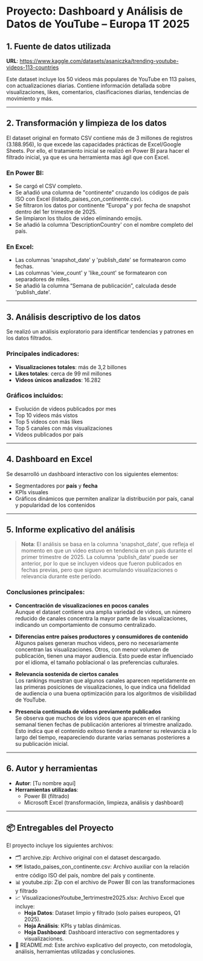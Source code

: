 
# Proyecto: Dashboard y Análisis de Datos de YouTube – Europa 1T 2025

## 1. Fuente de datos utilizada

**URL**: https://www.kaggle.com/datasets/asaniczka/trending-youtube-videos-113-countries

Este dataset incluye los 50 videos más populares de YouTube en 113 países, con actualizaciones diarias. Contiene información detallada sobre visualizaciones, likes, comentarios, clasificaciones diarias, tendencias de movimiento y más.

---

## 2. Transformación y limpieza de los datos

El dataset original en formato CSV contiene más de 3 millones de registros (3.188.956), lo que excede las capacidades prácticas de Excel/Google Sheets. Por ello, el tratamiento inicial se realizó en Power BI para hacer el filtrado inicial, ya que es una herramienta mas ágil que con Excel.

### En Power BI:
- Se cargó el CSV completo.
- Se añadió una columna de "continente" cruzando los códigos de país ISO con Excel (listado_paises_con_continente.csv).
- Se filtraron los datos por continente “Europa” y por fecha de snapshot dentro del 1er trimestre de 2025.
- Se limpiaron los títulos de video eliminando emojis.
- Se añadió la columna 'DescriptionCountry' con el nombre completo del país.

### En Excel:
- Las columnas 'snapshot_date' y 'publish_date' se formatearon como fechas.
- Las columnas 'view_count' y 'like_count' se formatearon con separadores de miles.
- Se añadió la columna “Semana de publicación”, calculada desde 'publish_date'.

---

## 3. Análisis descriptivo de los datos

Se realizó un análisis exploratorio para identificar tendencias y patrones en los datos filtrados.

### Principales indicadores:
- **Visualizaciones totales**: más de 3,2 billones
- **Likes totales**: cerca de 99 mil millones
- **Videos únicos analizados**: 16.282

### Gráficos incluidos:
- Evolución de videos publicados por mes
- Top 10 videos más vistos
- Top 5 videos con más likes
- Top 5 canales con más visualizaciones
- Videos publicados por país

---

## 4. Dashboard en Excel

Se desarrolló un dashboard interactivo con los siguientes elementos:

- Segmentadores por **país** y **fecha**
- KPIs visuales
- Gráficos dinámicos que permiten analizar la distribución por país, canal y popularidad de los contenidos

---

## 5. Informe explicativo del análisis

> **Nota**: El análisis se basa en la columna 'snapshot_date', que refleja el momento en que un video estuvo en tendencia en un país durante el primer trimestre de 2025. La columna 'publish_date' puede ser anterior, por lo que se incluyen videos que fueron publicados en fechas previas, pero que siguen acumulando visualizaciones o relevancia durante este período.

### Conclusiones principales:

- **Concentración de visualizaciones en pocos canales**  
  Aunque el dataset contiene una amplia variedad de videos, un número reducido de canales concentra la mayor parte de las visualizaciones, indicando un comportamiento de consumo centralizado.

- **Diferencias entre países productores y consumidores de contenido**  
  Algunos países generan muchos videos, pero no necesariamente concentran las visualizaciones. Otros, con menor volumen de publicación, tienen una mayor audiencia. Esto puede estar influenciado por el idioma, el tamaño poblacional o las preferencias culturales.

- **Relevancia sostenida de ciertos canales**  
  Los rankings muestran que algunos canales aparecen repetidamente en las primeras posiciones de visualizaciones, lo que indica una fidelidad de audiencia o una buena optimización para los algoritmos de visibilidad de YouTube.

- **Presencia continuada de videos previamente publicados**  
  Se observa que muchos de los videos que aparecen en el ranking semanal tienen fechas de publicación anteriores al trimestre analizado. Esto indica que el contenido exitoso tiende a mantener su relevancia a lo largo del tiempo, reapareciendo durante varias semanas posteriores a su publicación inicial.

---

## 6. Autor y herramientas

- **Autor**: [Tu nombre aquí]
- **Herramientas utilizadas**:
  - Power BI (filtrado)
  - Microsoft Excel (transformación, limpieza, análisis y dashboard)

---

## 📦 Entregables del Proyecto

El proyecto incluye los siguientes archivos:

- 🗂️ archive.zip: Archivo original con el dataset descargado.
- 🗺️ listado_paises_con_continente.csv: Archivo auxiliar con la relación entre código ISO del país, nombre del país y continente.
- 📊 youtube.zip: Zip con el archivo de Power BI con las transformaciones y filtrado
- 📈 VisualizacionesYoutube_1ertrimestre2025.xlsx: Archivo Excel que incluye:
  - **Hoja Datos**: Dataset limpio y filtrado (solo países europeos, Q1 2025).
  - **Hoja Análisis**: KPIs y tablas dinámicas.
  - **Hoja Dashboard**: Dashboard interactivo con segmentadores y visualizaciones.
- 📄 README.md: Este archivo explicativo del proyecto, con metodología, análisis, herramientas utilizadas y conclusiones.
